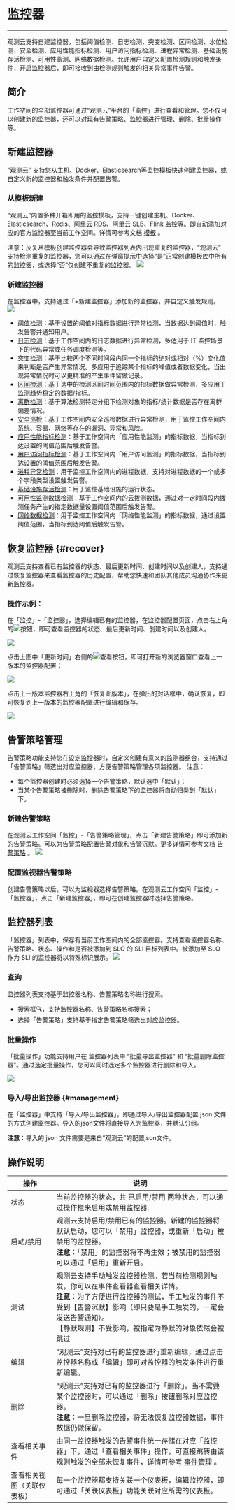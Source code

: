# 监控器
---

观测云支持自建监控器，包括阈值检测、日志检测、突变检测、区间检测、水位检测、安全检测、应用性能指标检测、用户访问指标检测、进程异常检测、基础设施存活检测、可用性监测、网络数据检测。允许用户自定义配置检测规则和触发条件，开启监控器后，即可接收到由检测规则触发的相关异常事件告警。

## 简介

工作空间的全部监控器可通过“观测云”平台的「监控」进行查看和管理。您不仅可以创建新的监控器，还可以对现有告警策略、监控器进行管理、删除、批量操作等。

## 新建监控器

“观测云” 支持您从主机、Docker、Elasticsearch等监控模板快速创建监控器，或自定义新的监控器和触发条件并配置告警。

### 从模板新建

“观测云”内置多种开箱即用的监控模板，支持一键创建主机、Docker、Elasticsearch、Redis、阿里云 RDS、阿里云 SLB、Flink 监控等。即自动添加对应的官方监控器至当前工作空间。详情可参考文档 [模板](../template.md) 。

注意：反复从模板创建监控器会导致监控器列表内出现重复的监控器，“观测云” 支持检测重复的监控器，您可以通过在弹窗提示中选择“是”正常创建模板库中所有的监控器，或选择“否”仅创建不重复的监控器。
![](../img/image_8.png)

### 新建监控器

在监控器中，支持通过「+新建监控器」添加新的监控器，并自定义触发规则。
![](../img/monitor1.png)

- [阈值检测](threshold-detection.md)：基于设置的阈值对指标数据进行异常检测，当数据达到阈值时，触发告警并通知用户。
- [日志检测](log-detection.md)：基于工作空间内的日志数据进行异常检测，多适用于 IT 监控场景下的代码异常或任务调度检测等。
- [突变检测](mutation-detection.md)：基于比较两个不同时间段内同一个指标的绝对或相对（%）变化值来判断是否产生异常情况。多应用于追踪某个指标的峰值或者数据变化，当出现异常情况时可以更精准的产生事件留做记录。
- [区间检测](interval-detection.md)：基于选中的检测区间时间范围内的指标数据做异常检测，多应用于监测趋势稳定的数据/指标。
- [离群检测](outlier-detection.md)：基于算法检测特定分组下检测对象的指标/统计数据是否存在离群偏差情况。
- [安全巡检](security_checker.md)：基于工作空间内安全巡检数据进行异常检测，用于监控工作空间内系统、容器、网络等存在的漏洞、异常和风险。
- [应用性能指标检测](application-performance-detection.md)：基于工作空间内「应用性能监测」的指标数据，当指标到达设置的阈值范围后触发告警。
- [用户访问指标检测](real-user-detection.md)：基于工作空间内「用户访问监测」的指标数据，当指标到达设置的阈值范围后触发告警。
-  [进程异常检测](processes-detection.md)：用于监控工作空间内的进程数据，支持对进程数据的一个或多个字段类型设置触发告警。
- [基础设施存活检测](infrastructure-detection.md)：用于监控基础设施的运行状态。
- [可用性监测数据检测](usability-detection.md)：基于工作空间内的云拨测数据，通过对一定时间段内拨测任务产生的指定数据量设置阈值范围后触发告警。
- [网络数据检测](network-detection.md)：用于监控工作空间内「网络性能监测」的指标数据，通过设置阈值范围，当指标到达阈值后触发告警。

## 恢复监控器 {#recover}

观测云支持查看已有监控器的状态、最后更新时间、创建时间以及创建人，支持通过恢复监控器来查看监控器的历史配置，帮助您快速和团队其他成员沟通协作来更新监控器。

### 操作示例：

在「监控」-「监控器」，选择编辑已有的监控器，在监控器配置页面，点击右上角的![](../img/8.monitor_recover_3.png)按钮，即可查看监控器的状态、最后更新时间、创建时间以及创建人。

![](../img/8.monitor_recover_1.png)

点击上图中「更新时间」右侧的![](../img/8.monitor_recover_2.png)查看按钮，即可打开新的浏览器窗口查看上一版本的监控器配置；

![](../img/8.monitor_recover_1.1.png)

点击上一版本监控器右上角的「恢复此版本」，在弹出的对话框中，确认恢复，即可恢复到上一版本的监控器配置进行编辑和保存。

![](../img/8.monitor_recover_1.2.png)

## 告警策略管理

告警策略功能支持您在设定监控器时，自定义创建有意义的监测器组合，支持通过「告警策略」筛选出对应监控器，方便告警策略管理各项监控器。
注意：

- 每个监控器创建时必须选择一个告警策略，默认选中「默认」；
- 当某个告警策略被删除时，删除告警策略下的监控器将自动归类到「默认」下。

### 新建告警策略

在观测云工作空间「监控」-「告警策略管理」，点击「新建告警策略」即可添加新的告警策略。可以为告警策略配置告警对象和告警沉默。更多详情可参考文档 [告警策略](../alert-setting.md) 。
![](../img/monitor2.png)

### 配置监视器告警策略

创建告警策略以后，可以为监视器选择告警策略。在观测云工作空间「监控」-「监控器」，点击「新建监控器」，即可在创建监控器时选择告警策略。

## 监控器列表

「监控器」列表中，保存有当前工作空间内的全部监控器。支持查看监控器名称、 告警策略、状态、操作和是否被添加到 SLO 的 SLI 目标列表中。被添加至 SLO 作为 SLI 的监控器将以特殊标识展示。
![](../img/monitor3.png)

### 查询

监控器列表支持基于监控器名称、告警策略名称进行搜索。

- 搜索框🔍，支持监控器名称、告警策略名称搜索；
- 选择「告警策略」支持基于指定告警策略筛选出对应监控器。

### 批量操作

「批量操作」功能支持用户在 监控器列表中  “批量导出监控器” 和 “批量删除监控器”。通过选定批量操作，您可以同时选定多个监控器进行删除和导入。

![](../img/monitor4.png)

### 导入/导出监控器 {#management}

在「监控器」中支持「导入/导出监控器」，即通过导入/导出监控器配置 json 文件的方式创建监控器。导入的json文件将直接导入为监控器，并默认分组。

**注意**：导入的 json 文件需要是来自“观测云”的配置json文件。

## 操作说明
| **操作** | **说明** |
| --- | --- |
| 状态 | 当前监控器的状态，共 已启用/禁用 两种状态，可以通过操作栏来启用或禁用监控器; |
| 启动/禁用 | 观测云支持启用/禁用已有的监控器。新建的监控器将默认启动，您可以「禁用」监控器，或重新「启动」被禁用的监控器。<br>**注意**：「禁用」的监控器将不再生效；被禁用的监控器可以通过「启用」重新开启。 |
| 测试 | 观测云支持手动触发监控器检测。若当前检测规则触发，你可以在事件查看器查看相关详情。<br>**注意**：为了方便进行监控器的测试，手工触发的事件不受到【告警沉默】影响（即只要是手工触发的，一定会发送告警通知）。<br>【静默规则】不受影响，被指定为静默的对象依然会被跳过 |
| 编辑 | “观测云”支持对已有的监控器进行重新编辑，通过点击监控器名称或「编辑」即可对监控器的触发条件进行重新编辑。 |
| 删除 | “观测云”支持对已有的监控器进行「删除」。当不需要某个监控器时，可以通过「删除」按钮删除对应监控器。<br>**注意**：一旦删除监控器，将无法恢复监控器数据，事件数据仍做保留。 |
| 查看相关事件 | 由同一监控器触发的告警事件统一存储在对应「监控器」下，通过「查看相关事件」操作，可直接跳转由该规则触发的全部未恢复事件，详情可参考 [事件管理](../../events/index.md) 。 |
| 查看相关视图（关联仪表板） | 每一个监控器都支持关联一个仪表板，编辑监控器，即可通过「关联仪表板」功能关联对应所需的仪表板。 |
